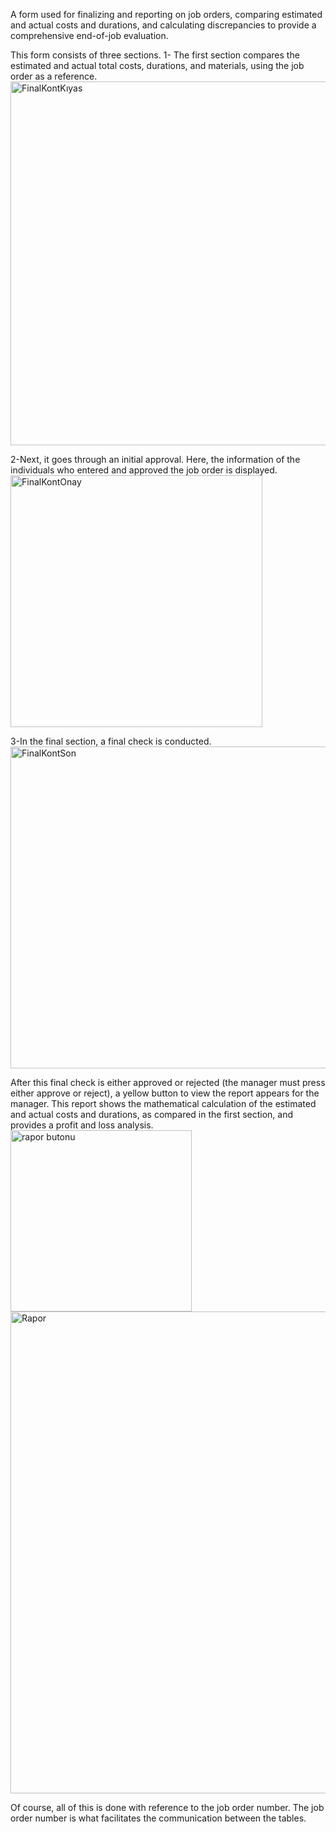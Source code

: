 A form used for finalizing and reporting on job orders, comparing estimated and actual costs and durations, and calculating discrepancies to provide a comprehensive end-of-job evaluation.

This form consists of three sections. 
1- The first section compares the estimated and actual total costs, durations, and materials, using the job order as a reference.
<img width="582" alt="FinalKontKıyas" src="https://github.com/user-attachments/assets/8ddcabc6-4ddd-426c-8397-88158aff8a58">

2-Next, it goes through an initial approval. Here, the information of the individuals who entered and approved the job order is displayed.
<img width="403" alt="FinalKontOnay" src="https://github.com/user-attachments/assets/4c7c38a5-fa97-41f9-b933-28364ec14ba2">

3-In the final section, a final check is conducted. 
<img width="515" alt="FinalKontSon" src="https://github.com/user-attachments/assets/2fa52cde-4664-4fd5-afed-3aa2eee76b0d">

After this final check is either approved or rejected (the manager must press either approve or reject), a yellow button to view the report appears for the manager. This report shows the mathematical calculation of the estimated and actual costs and durations, as compared in the first section, and provides a profit and loss analysis.
<img width="290" alt="rapor butonu" src="https://github.com/user-attachments/assets/0c2369e8-7747-4ece-87c8-e1a0f3ac4b84">
<img width="771" alt="Rapor" src="https://github.com/user-attachments/assets/fa7921ab-90d9-4a30-8f94-d70828c0b5dc">

Of course, all of this is done with reference to the job order number. The job order number is what facilitates the communication between the tables.
